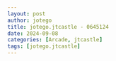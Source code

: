 ```yaml
---
layout: post
author: jotego
title: jotego.jtcastle - 0645124
date: 2024-09-08
categories: [Arcade, jtcastle]
tags: [jotego.jtcastle]
---
```


